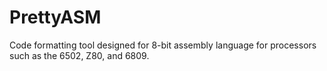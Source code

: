 # PrettyASM
Code formatting tool designed for 8-bit assembly language for processors such as the 6502, Z80, and 6809.
